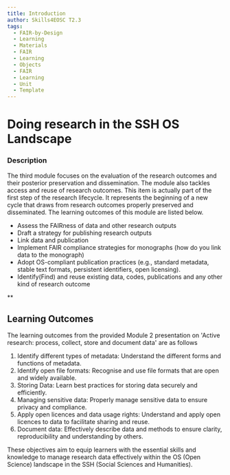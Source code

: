 ```yaml
---
title: Introduction
author: Skills4EOSC T2.3
tags:
  - FAIR-by-Design
  - Learning
  - Materials
  - FAIR
  - Learning
  - Objects
  - FAIR
  - Learning
  - Unit
  - Template
---
```


# Doing research in the SSH OS Landscape

### Description

The third module focuses on the evaluation of the research outcomes and their posterior preservation and dissemination. The module also tackles access and reuse of research outcomes. This item is actually part of the first step of the research lifecycle. It represents the beginning of a new cycle that draws from research outcomes properly preserved and disseminated. The learning outcomes of this module are listed below.

- Assess the FAIRness of data and other research outputs
- Draft a strategy for publishing research outputs
- Link data and publication
- Implement FAIR compliance strategies for monographs (how do you link data to the monograph)
- Adopt OS-compliant publication practices (e.g., standard metadata, stable text formats, persistent identifiers, open licensing).
- Identify(Find) and reuse existing data, codes, publications and any other kind of research outcome

**
## Learning Outcomes

The learning outcomes from the provided Module 2 presentation on 'Active research: process, collect, store and document data' are as follows

1. Identify different types of metadata: Understand the different forms and functions of metadata.
2. Identify open file formats: Recognise and use file formats that are open and widely available.
3. Storing Data: Learn best practices for storing data securely and efficiently.
4. Managing sensitive data: Properly manage sensitive data to ensure privacy and compliance.
5. Apply open licences and data usage rights: Understand and apply open licences to data to facilitate sharing and reuse.
6. Document data: Effectively describe data and methods to ensure clarity, reproducibility and understanding by others.

These objectives aim to equip learners with the essential skills and knowledge to manage research data effectively within the OS (Open Science) landscape in the SSH (Social Sciences and Humanities).


